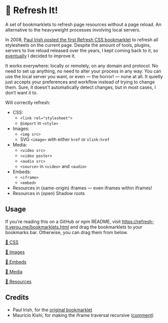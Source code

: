 # 🔄 Refresh It!

A set of bookmarklets to refresh page resources without a page reload.
An alternative to the heavyweight processes involving local servers.

In 2008, [Paul Irish posted the first Refresh CSS bookmarklet](https://www.paulirish.com/2008/how-to-iterate-quickly-when-debugging-css/) to refresh all stylesheets on the current page.
Despite the amount of tools, plugins, servers to live reload released over the years, I kept coming back to it, so [eventually](https://lea.verou.me/blog/2018/09/refresh-css-bookmarklet-v2/) I decided to improve it.

It works everywhere: locally or remotely, on any domain and protocol.
No need to set up anything, no need to alter your process in any way.
You can use the local server you want, or even — the horror! — none at all.
It quietly just accepts your preferences and workflow instead of trying to change them.
Sure, it doesn't automatically detect changes, but in most cases, I don’t want it to.

Will correctly refresh:
- CSS:
	- `<link rel="stylesheet">`
	- `@import` in `<style>`
- Images:
	- `<img src>`
	- SVG `<image>` with either `href` or `xlink:href`
- Media:
	- `<video src>`
	- `<video poster>`
	- `<audio src>`
	- `<source>` in `<video>` and `<audio>`
- Embeds:
	- `<iframe>`
	- `<embed>`
- Resources in (same-origin) iframes — even iframes within iframes!
- Resources in (open) Shadow roots

<!-- See https://lea.verou.me/blog/2018/09/refresh-css-bookmarklet-v2/ for more details. -->

## Usage

If you’re reading this on a GitHub or npm README, visit https://refresh-it.verou.me/bookmarklets.html and drag the bookmarklets to your bookmarks bar.
Otherwise, you can drag them from below.

<!-- bookmarklets -->

<a href="javascript:{function e(e,t=document){return Array.from(t.querySelectorAll(e))}function t(e){let t=new URL(e);t.searchParams.set(&quot;forceReload&quot;,Date.now());return t}function r(e,r){let o=0;for(let n of e.matchAll(r)){if(!n.groups?.url){continue}let r=t(n.groups.url);let l=n.index+o;let f=l+n[0].length;e=e.slice(0,l)+r+e.slice(f);o+=r.length-n[0].length}return e}function o(e,t){return Object.prototype.toString.call(e)===`[object ${t}]`}let n=new Set([&quot;textContent&quot;,&quot;innerHTML&quot;]);function l({root:f=document,elements:i}){for(let l in i){let u=i[l];if(Array.isArray(u)){u=Object.fromEntries(u.map((e=&gt;[e,true])))}else if(typeof u===&quot;string&quot;){u={[u]:true}}for(let i of e(l,f)){for(let e in u){let l=u[e];if(l===true){if(n.has(e)||i.hasAttribute(e)){i[e]=t(i[e])}}else if(o(l,&quot;RegExp&quot;)){i[e]=r(i[e],l)}}}}for(let t of e(&quot;iframe&quot;,f)){t.contentDocument&&l({root:t.contentDocument,elements:i})}let u=e(&quot;*&quot;,f).map((e=&gt;e.shadowRoot)).filter(Boolean);for(let e of u){l({root:e,elements:i})}}l({elements:{&quot;link[rel=stylesheet]&quot;:&quot;href&quot;,style:{textContent:/@import url\((?<url&gt;[^)]+)\)/g}}});
}">🔄 CSS</a>

<a href="javascript:{function e(e,t=document){return Array.from(t.querySelectorAll(e))}function t(e){let t=new URL(e);t.searchParams.set(&quot;forceReload&quot;,Date.now());return t}function r(e,r){let o=0;for(let n of e.matchAll(r)){if(!n.groups?.url){continue}let r=t(n.groups.url);let l=n.index+o;let f=l+n[0].length;e=e.slice(0,l)+r+e.slice(f);o+=r.length-n[0].length}return e}function o(e,t){return Object.prototype.toString.call(e)===`[object ${t}]`}let n=new Set([&quot;textContent&quot;,&quot;innerHTML&quot;]);function l({root:f=document,elements:i}){for(let l in i){let c=i[l];if(Array.isArray(c)){c=Object.fromEntries(c.map((e=&gt;[e,true])))}else if(typeof c===&quot;string&quot;){c={[c]:true}}for(let i of e(l,f)){for(let e in c){let l=c[e];if(l===true){if(n.has(e)||i.hasAttribute(e)){i[e]=t(i[e])}}else if(o(l,&quot;RegExp&quot;)){i[e]=r(i[e],l)}}}}for(let t of e(&quot;iframe&quot;,f)){t.contentDocument&&l({root:t.contentDocument,elements:i})}let c=e(&quot;*&quot;,f).map((e=&gt;e.shadowRoot)).filter(Boolean);for(let e of c){l({root:e,elements:i})}}l({elements:{img:&quot;src&quot;,&quot;picture &gt; source&quot;:&quot;src&quot;,object:&quot;data&quot;,image:[&quot;href&quot;,&quot;xlink:href&quot;]}});
}">🔄 Images</a>

<a href="javascript:{function e(e,t=document){return Array.from(t.querySelectorAll(e))}function t(e){let t=new URL(e);t.searchParams.set(&quot;forceReload&quot;,Date.now());return t}function r(e,r){let o=0;for(let n of e.matchAll(r)){if(!n.groups?.url){continue}let r=t(n.groups.url);let l=n.index+o;let f=l+n[0].length;e=e.slice(0,l)+r+e.slice(f);o+=r.length-n[0].length}return e}function o(e,t){return Object.prototype.toString.call(e)===`[object ${t}]`}let n=new Set([&quot;textContent&quot;,&quot;innerHTML&quot;]);function l({root:f=document,elements:i}){for(let l in i){let c=i[l];if(Array.isArray(c)){c=Object.fromEntries(c.map((e=&gt;[e,true])))}else if(typeof c===&quot;string&quot;){c={[c]:true}}for(let i of e(l,f)){for(let e in c){let l=c[e];if(l===true){if(n.has(e)||i.hasAttribute(e)){i[e]=t(i[e])}}else if(o(l,&quot;RegExp&quot;)){i[e]=r(i[e],l)}}}}for(let t of e(&quot;iframe&quot;,f)){t.contentDocument&&l({root:t.contentDocument,elements:i})}let c=e(&quot;*&quot;,f).map((e=&gt;e.shadowRoot)).filter(Boolean);for(let e of c){l({root:e,elements:i})}}l({elements:{iframe:&quot;src&quot;,embed:&quot;src&quot;,use:[&quot;href&quot;,&quot;xlink:href&quot;]}});
}">🔄 Embeds</a>

<a href="javascript:{function e(e,t=document){return Array.from(t.querySelectorAll(e))}function t(e){let t=new URL(e);t.searchParams.set(&quot;forceReload&quot;,Date.now());return t}function o(e,o){let r=0;for(let n of e.matchAll(o)){if(!n.groups?.url){continue}let o=t(n.groups.url);let l=n.index+r;let i=l+n[0].length;e=e.slice(0,l)+o+e.slice(i);r+=o.length-n[0].length}return e}function r(e,t){return Object.prototype.toString.call(e)===`[object ${t}]`}let n=new Set([&quot;textContent&quot;,&quot;innerHTML&quot;]);function l({root:i=document,elements:c}){for(let l in c){let f=c[l];if(Array.isArray(f)){f=Object.fromEntries(f.map((e=&gt;[e,true])))}else if(typeof f===&quot;string&quot;){f={[f]:true}}for(let c of e(l,i)){for(let e in f){let l=f[e];if(l===true){if(n.has(e)||c.hasAttribute(e)){c[e]=t(c[e])}}else if(r(l,&quot;RegExp&quot;)){c[e]=o(c[e],l)}}}}for(let t of e(&quot;iframe&quot;,i)){t.contentDocument&&l({root:t.contentDocument,elements:c})}let f=e(&quot;*&quot;,i).map((e=&gt;e.shadowRoot)).filter(Boolean);for(let e of f){l({root:e,elements:c})}}l({elements:{video:[&quot;src&quot;,&quot;poster&quot;],audio:&quot;src&quot;,&quot;video &gt; source&quot;:&quot;src&quot;,&quot;audio &gt; source&quot;:&quot;src&quot;}});
}">🔄 Media</a>

<a href="javascript:{function e(e,t=document){return Array.from(t.querySelectorAll(e))}function t(e){let t=new URL(e);t.searchParams.set(&quot;forceReload&quot;,Date.now());return t}function r(e,r){let o=0;for(let n of e.matchAll(r)){if(!n.groups?.url){continue}let r=t(n.groups.url);let l=n.index+o;let s=l+n[0].length;e=e.slice(0,l)+r+e.slice(s);o+=r.length-n[0].length}return e}function o(e,t){return Object.prototype.toString.call(e)===`[object ${t}]`}let n=new Set([&quot;textContent&quot;,&quot;innerHTML&quot;]);function l({root:s=document,elements:i}){for(let l in i){let c=i[l];if(Array.isArray(c)){c=Object.fromEntries(c.map((e=&gt;[e,true])))}else if(typeof c===&quot;string&quot;){c={[c]:true}}for(let i of e(l,s)){for(let e in c){let l=c[e];if(l===true){if(n.has(e)||i.hasAttribute(e)){i[e]=t(i[e])}}else if(o(l,&quot;RegExp&quot;)){i[e]=r(i[e],l)}}}}for(let t of e(&quot;iframe&quot;,s)){t.contentDocument&&l({root:t.contentDocument,elements:i})}let c=e(&quot;*&quot;,s).map((e=&gt;e.shadowRoot)).filter(Boolean);for(let e of c){l({root:e,elements:i})}}l({elements:{&quot;link[rel=stylesheet]&quot;:&quot;href&quot;,style:{textContent:/@import url\((?<url&gt;[^)]+)\)/g}}});l({elements:{iframe:&quot;src&quot;,embed:&quot;src&quot;,use:[&quot;href&quot;,&quot;xlink:href&quot;]}});l({elements:{video:[&quot;src&quot;,&quot;poster&quot;],audio:&quot;src&quot;,&quot;video &gt; source&quot;:&quot;src&quot;,&quot;audio &gt; source&quot;:&quot;src&quot;}});l({elements:{img:&quot;src&quot;,&quot;picture &gt; source&quot;:&quot;src&quot;,object:&quot;data&quot;,image:[&quot;href&quot;,&quot;xlink:href&quot;]}});
}">🔄 Resources</a>

<!-- / bookmarklets -->

## Credits

- Paul Irish, for the [original bookmarklet](https://www.paulirish.com/2008/how-to-iterate-quickly-when-debugging-css/)
- Maurício Kishi, for making the iframe traversal recursive ([comment](http://lea.verou.me/2018/09/refresh-css-bookmarklet-v2/#comment-4102700684))